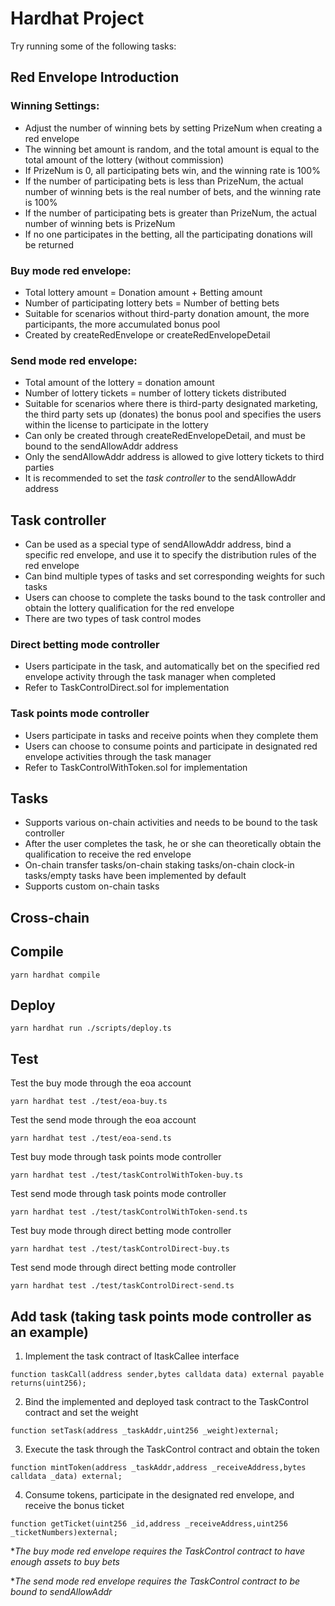 # Hardhat Project

Try running some of the following tasks:

## Red Envelope Introduction
### Winning Settings:
+ Adjust the number of winning bets by setting PrizeNum when creating a red envelope
+ The winning bet amount is random, and the total amount is equal to the total amount of the lottery (without commission)
+ If PrizeNum is 0, all participating bets win, and the winning rate is 100%
+ If the number of participating bets is less than PrizeNum, the actual number of winning bets is the real number of bets, and the winning rate is 100%
+ If the number of participating bets is greater than PrizeNum, the actual number of winning bets is PrizeNum
+ If no one participates in the betting, all the participating donations will be returned

### Buy mode red envelope:
+ Total lottery amount = Donation amount + Betting amount
+ Number of participating lottery bets = Number of betting bets
+ Suitable for scenarios without third-party donation amount, the more participants, the more accumulated bonus pool
+ Created by createRedEnvelope or createRedEnvelopeDetail

### Send mode red envelope:
+ Total amount of the lottery = donation amount
+ Number of lottery tickets = number of lottery tickets distributed
+ Suitable for scenarios where there is third-party designated marketing, the third party sets up (donates) the bonus pool and specifies the users within the license to participate in the lottery
+ Can only be created through createRedEnvelopeDetail, and must be bound to the sendAllowAddr address
+ Only the sendAllowAddr address is allowed to give lottery tickets to third parties
+ It is recommended to set the *task controller* to the sendAllowAddr address

## Task controller
+ Can be used as a special type of sendAllowAddr address, bind a specific red envelope, and use it to specify the distribution rules of the red envelope
+ Can bind multiple types of tasks and set corresponding weights for such tasks
+ Users can choose to complete the tasks bound to the task controller and obtain the lottery qualification for the red envelope
+ There are two types of task control modes

### Direct betting mode controller
+ Users participate in the task, and automatically bet on the specified red envelope activity through the task manager when completed
+ Refer to TaskControlDirect.sol for implementation

### Task points mode controller
+ Users participate in tasks and receive points when they complete them
+ Users can choose to consume points and participate in designated red envelope activities through the task manager
+ Refer to TaskControlWithToken.sol for implementation

## Tasks
+ Supports various on-chain activities and needs to be bound to the task controller
+ After the user completes the task, he or she can theoretically obtain the qualification to receive the red envelope
+ On-chain transfer tasks/on-chain staking tasks/on-chain clock-in tasks/empty tasks have been implemented by default
+ Supports custom on-chain tasks

## Cross-chain

## Compile
```shell
yarn hardhat compile
```

## Deploy
```shell
yarn hardhat run ./scripts/deploy.ts
```

## Test
Test the buy mode through the eoa account
```shell
yarn hardhat test ./test/eoa-buy.ts
```

Test the send mode through the eoa account
```shell
yarn hardhat test ./test/eoa-send.ts
```

Test buy mode through task points mode controller
```shell
yarn hardhat test ./test/taskControlWithToken-buy.ts
```

Test send mode through task points mode controller
```shell
yarn hardhat test ./test/taskControlWithToken-send.ts
```

Test buy mode through direct betting mode controller
```shell
yarn hardhat test ./test/taskControlDirect-buy.ts
```

Test send mode through direct betting mode controller
```shell
yarn hardhat test ./test/taskControlDirect-send.ts
```

## Add task (taking task points mode controller as an example)
1. Implement the task contract of ItaskCallee interface
```
function taskCall(address sender,bytes calldata data) external payable returns(uint256);
```

2. Bind the implemented and deployed task contract to the TaskControl contract and set the weight
```
function setTask(address _taskAddr,uint256 _weight)external;
```

3. Execute the task through the TaskControl contract and obtain the token
```
function mintToken(address _taskAddr,address _receiveAddress,bytes calldata _data) external;
```

4. Consume tokens, participate in the designated red envelope, and receive the bonus ticket
```
function getTicket(uint256 _id,address _receiveAddress,uint256 _ticketNumbers)external;
```

**The buy mode red envelope requires the TaskControl contract to have enough assets to buy bets*

**The send mode red envelope requires the TaskControl contract to be bound to sendAllowAddr*